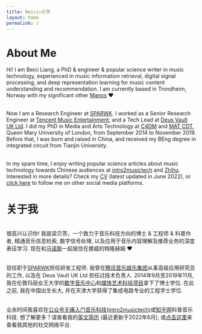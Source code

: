 ```yaml
---
title: Beici=贝茨
layout: home
permalink: /
---
```


# About Me

Hi! I am Beici Liang, a PhD & engineer & popular science writer in music technology, experienced in music information retrieval, digital signal processing, and deep representation learning for music content understanding and recommendation. I am currently based in Trondheim, Norway with my significant other <a target="_blank" rel="noopener noreferrer" href="https://mmxgn.github.io/">Manos</a> ❤

<br />Now I am a Research Engineer at <a target="_blank" rel="noopener noreferrer" href="https://www.sparwk.com/">SPARWK</a>. I worked as a Senior Research Engineer at <a target="_blank" rel="noopener noreferrer" href="https://www.tencentmusic.com/en-us/">Tencent Music Entertainment</a>, and a Tech Lead at <a target="_blank" rel="noopener noreferrer" href="https://www.deusvault.co.uk/">Deus Vault UK Ltd</a>. I did my PhD in Media and Arts Technology at <a target="_blank" rel="noopener noreferrer" href="http://c4dm.eecs.qmul.ac.uk/" class="canbeselected">C4DM</a> and <a target="_blank" rel="noopener noreferrer" href="http://www.mat.qmul.ac.uk/" class="canbeselected">MAT CDT</a>, Queen Mary University of London, from September 2014 to November 2019. Before that, I was born and raised in China, and received my BEng degree in integrated circuit from Tianjin University.

<br />In my spare time, I enjoy writing popular science articles about music technology towards Chinese audiences at <a target="_blank" rel="noopener noreferrer" href="https://mp.weixin.qq.com/mp/homepage?__biz=MzU5MzY3NzI0OA==&hid=1&sn=ed3a383088e132ef1df0e968b36c717d&scene=1&devicetype=iOS11.4.1&version=16070026&lang=zh_CN&nettype=WIFI&ascene=7&session_us=gh_e4d709ed182c&fontScale=100&wx_header=1">intro2musictech</a> and <a target="_blank" rel="noopener noreferrer" href="https://www.zhihu.com/people/beiciliang/answers">Zhihu</a>. Interested in more details? Check my <a target="_blank" rel="noopener noreferrer" href="https://beiciliang.github.io/pdf/eng_cv_beici.pdf">CV</a> (latest updated in June 2022), or <a target="_blank" rel="noopener noreferrer" href="https://beiciliang.github.io/about/">click here</a> to follow me on other social media platforms.

# 关于我

<br />很高兴认识你! 我是梁贝茨，一个致力于音乐科技方向的博士 & 工程师 & 科普作者, 精通音乐信息检索, 数字信号处理, 以及应用于音乐内容理解及推荐业务的深度表征学习. 现在和<a target="_blank" rel="noopener noreferrer" href="https://mmxgn.github.io/">马诺斯</a>一起居住在挪威的特隆赫姆 ❤

<br />现任职于<a target="_blank" rel="noopener noreferrer" href="https://www.sparwk.com/">SPARWK</a>担任研发工程师. 我曾在<a target="_blank" rel="noopener noreferrer" href="https://www.tencentmusic.com/en-us/">腾讯音乐娱乐集团</a>从事高级应用研究员的工作, 以及在 Deus Vault UK Ltd 担任过技术负责人. 2014年9月至2019年11月, 我在伦敦玛丽女王大学的<a target="_blank" rel="noopener noreferrer" href="http://c4dm.eecs.qmul.ac.uk/">数字音乐中心</a>和<a target="_blank" rel="noopener noreferrer" href="http://www.mat.qmul.ac.uk/">媒体艺术科技项目</a>拿下了博士学位. 在此之前, 我在中国出生长大, 并在天津大学获得了集成电路专业的工程学士学位.

<br />业余时间我喜欢在<a target="_blank" rel="noopener noreferrer" href="https://mp.weixin.qq.com/mp/homepage?__biz=MzU5MzY3NzI0OA==&hid=1&sn=ed3a383088e132ef1df0e968b36c717d&scene=1&devicetype=iOS11.4.1&version=16070026&lang=zh_CN&nettype=WIFI&ascene=7&session_us=gh_e4d709ed182c&fontScale=100&wx_header=1">公众号无痛入门音乐科技(intro2musictech)</a>或<a target="_blank" rel="noopener noreferrer" href="https://www.zhihu.com/people/beiciliang/answers">知乎网</a>科普音乐科技. 想了解更多？请查看我的<a target="_blank" rel="noopener noreferrer" href="https://beiciliang.github.io/pdf/eng_cv_beici.pdf">英文简历</a> (最近更新于2022年6月), 或<a target="_blank" rel="noopener noreferrer" href="https://beiciliang.github.io/about/">点击这里</a>来查看我其他的社交网络平台.
